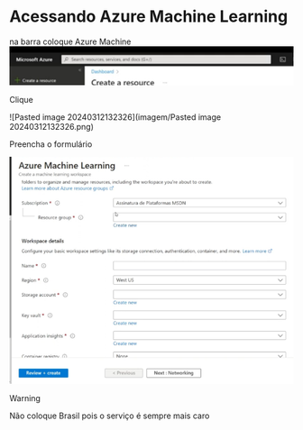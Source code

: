 # Acessando Azure Machine Learning

na barra coloque Azure Machine  
![barra](imagem/barra.png)

Clique 

![Pasted image 20240312132326](imagem/Pasted image 20240312132326.png)

Preencha o formulário 

![](imagem/Pasted%20image%2020240312130939.png)

> [!WARNING]
> Não coloque Brasil pois o serviço é sempre mais caro 


